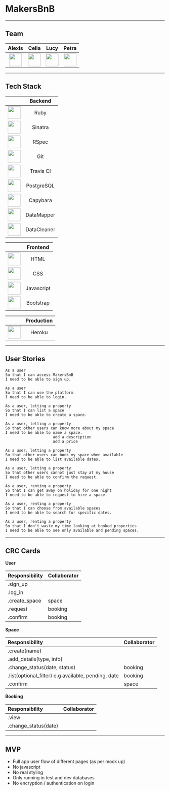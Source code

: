 # MakersBnB


----

## Team

| Alexis |  Celia | Lucy | Petra | 
| :-----: | :-------:   | :------:  |:-------: |
|<a href='https://github.com/ajosephides'><img src='https://user-images.githubusercontent.com/23095774/60434119-56192e00-9bfe-11e9-8156-26105b51e0d7.png' width='40'></a>|<a href='https://github.com/celfro'><img src='https://user-images.githubusercontent.com/23095774/60434119-56192e00-9bfe-11e9-8156-26105b51e0d7.png' width='40'></a>|<a href='https://github.com/LucyMHall'><img src='https://user-images.githubusercontent.com/23095774/60434119-56192e00-9bfe-11e9-8156-26105b51e0d7.png' width='40'></a>|<a href='https://github.com/petraartep'><img src='https://user-images.githubusercontent.com/23095774/60434119-56192e00-9bfe-11e9-8156-26105b51e0d7.png' width='40'></a>|<a 

---


## Tech Stack      


|   |Backend |
|:-----: | :-------:|
|<img src='https://user-images.githubusercontent.com/23095774/60453518-4400b500-9c29-11e9-8057-d1350988a009.png' width='40'> |Ruby |
|<img src='https://user-images.githubusercontent.com/23095774/60453519-4400b500-9c29-11e9-9607-7055ee8d4c02.png' width='40'> |Sinatra |
|<img src='https://user-images.githubusercontent.com/23095774/60453517-4400b500-9c29-11e9-87e5-904cb52eb052.png' width='40'> |RSpec |
|<img src='https://user-images.githubusercontent.com/23095774/60465940-3ad41000-9c4a-11e9-9284-d438b9f6f1fb.png' width='40'> |Git|
|<img src='https://user-images.githubusercontent.com/23095774/60466023-6eaf3580-9c4a-11e9-9f4d-f3316edee07a.png' width='40'> |Travis CI|
|<img src='https://user-images.githubusercontent.com/23095774/60453516-4400b500-9c29-11e9-8bf3-54ba3df01a8d.png' width='40'> |PostgreSQL |
|<img src='https://user-images.githubusercontent.com/23095774/60455502-71039680-9c2e-11e9-9d01-08f0a3f68637.png' width='40'> |Capybara |    
|<img src='https://user-images.githubusercontent.com/23095774/60455512-7660e100-9c2e-11e9-826c-785c83b16235.gif' width='40'> |DataMapper |
|<img src='https://user-images.githubusercontent.com/23095774/60455503-719c2d00-9c2e-11e9-9352-086cd72cf11f.png' width='40'> |DataCleaner | 

|   |Frontend |
|:-----: | :-------:|
|<img src='https://user-images.githubusercontent.com/23095774/60464708-3f4af980-9c47-11e9-9528-f3a17f0f1141.png' width='40'> |HTML |
|<img src='https://user-images.githubusercontent.com/23095774/60453511-43681e80-9c29-11e9-874a-e9d56cc646bf.png' width='40'> |CSS |
|<img src='https://user-images.githubusercontent.com/23095774/60453515-43681e80-9c29-11e9-98c9-601763345265.png' width='40'> |Javascript |  
|<img src='https://user-images.githubusercontent.com/23095774/60717396-8f60df00-9f19-11e9-9c18-ceb8d49ad830.png' width='40'> |Bootstrap|  

|   |Production |
|:-----: | :-------:|
|<img src='https://user-images.githubusercontent.com/23095774/60453513-43681e80-9c29-11e9-83fe-34825b1892ff.png' width='40'> |Heroku |


---   

## User Stories

```
As a user
So that I can access MakersBnB
I need to be able to sign up.

As a user
So that I can use the platform
I need to be able to login.

As a user, letting a property 
So that I can list a space
I need to be able to create a space.

As a user, letting a property 
So that other users can know more about my space
I need to be able to name a space.
                     add a description
                     add a price 

As a user, letting a property 
So that other users can book my space when available
I need to be able to list available dates.

As a user, letting a property 
So that other users cannot just stay at my house
I need to be able to confirm the request.

As a user, renting a property
So that I can get away on holiday for one night
I need to be able to request to hire a space.

As a user, renting a property
So that I can choose from available spaces
I need to be able to search for specific dates. 

As a user, renting a property 
So that I don't waste my time looking at booked properties 
I need to be able to see only available and pending spaces.
```

---

## CRC Cards


**User**

| Responsibility |  Collaborator | 
|:----- | :-------   | 
|.sign_up |  
|.log_in |
|.create_space | space
|.request | booking
|.confirm | booking


**Space**   

| Responsibility |  Collaborator | 
| :----- | :-------   | 
|.create(name) |  
|.add_details(type, info)|
|.change_status(date, status) | booking
|.list(optional_filter) e.g available, pending, date | booking
|.confirm | space 


**Booking**

| Responsibility |  Collaborator | 
| :----- | :-------   | 
|.view |  
|.change_status(date) |


----

## MVP

- Full app user flow of different pages (as per mock up)
- No javascript
- No real styling
- Only running in test and dev databases
- No encryption / authentication on login

